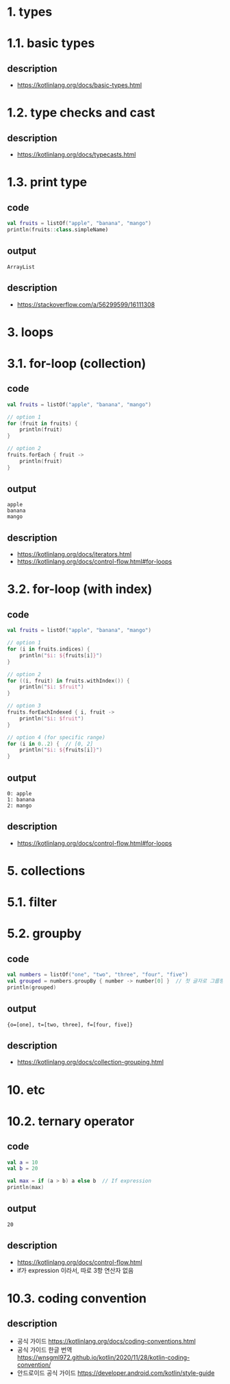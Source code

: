 # 1. types

# 1.1. basic types
## description
- https://kotlinlang.org/docs/basic-types.html

# 1.2. type checks and cast
## description
- https://kotlinlang.org/docs/typecasts.html


# 1.3. print type
## code
```kotlin
val fruits = listOf("apple", "banana", "mango")
println(fruits::class.simpleName)
```

## output
```
ArrayList
```

## description
- https://stackoverflow.com/a/56299599/16111308

# 3. loops

# 3.1. for-loop (collection)

## code
```kotlin
val fruits = listOf("apple", "banana", "mango")

// option 1
for (fruit in fruits) {
    println(fruit)
}

// option 2
fruits.forEach { fruit ->
    println(fruit)
}
```

## output
```
apple
banana
mango
```

## description
- https://kotlinlang.org/docs/iterators.html
- https://kotlinlang.org/docs/control-flow.html#for-loops

# 3.2. for-loop (with index)

## code
```kotlin
val fruits = listOf("apple", "banana", "mango")

// option 1
for (i in fruits.indices) {
    println("$i: ${fruits[i]}")
}

// option 2
for ((i, fruit) in fruits.withIndex()) {
    println("$i: $fruit")
}

// option 3
fruits.forEachIndexed { i, fruit ->
    println("$i: $fruit")
}

// option 4 (for specific range)
for (i in 0..2) {  // [0, 2]
    println("$i: ${fruits[i]}")
}
```

## output
```
0: apple
1: banana
2: mango
```

## description
- https://kotlinlang.org/docs/control-flow.html#for-loops



# 5. collections

# 5.1. filter
# 5.2. groupby
## code
```kotlin
val numbers = listOf("one", "two", "three", "four", "five")
val grouped = numbers.groupBy { number -> number[0] }  // 첫 글자로 그룹핑
println(grouped)
```

## output
```
{o=[one], t=[two, three], f=[four, five]}
```

## description
- https://kotlinlang.org/docs/collection-grouping.html


# 10. etc

# 10.2. ternary operator

## code
```kotlin
val a = 10
val b = 20

val max = if (a > b) a else b  // If expression
println(max)
```

## output
```
20
```

## description
- https://kotlinlang.org/docs/control-flow.html
- if가 expression 이라서, 따로 3항 연산자 없음

# 10.3. coding convention
## description
- 공식 가이드 https://kotlinlang.org/docs/coding-conventions.html
- 공식 가이드 한글 번역 https://wnsgml972.github.io/kotlin/2020/11/28/kotlin-coding-convention/
- 안드로이드 공식 가이드 https://developer.android.com/kotlin/style-guide